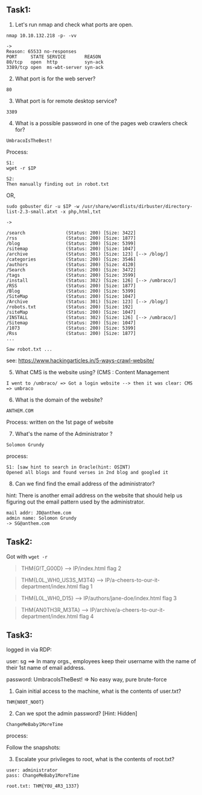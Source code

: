 
## Task1:

1. Let's run nmap and check what ports are open.

```
nmap 10.10.132.218 -p- -vv

->
Reason: 65533 no-responses
PORT     STATE SERVICE       REASON
80/tcp   open  http          syn-ack
3389/tcp open  ms-wbt-server syn-ack
```

2. What port is for the web server?

```
80
```

3. What port is for remote desktop service?

```
3389
```

4. What is a possible password in one of the pages web crawlers check for?

```
UmbracoIsTheBest!
```
Process:
```
S1:
wget -r $IP

S2:
Then manually finding out in robot.txt
```
OR,
```
sudo gobuster dir -u $IP -w /usr/share/wordlists/dirbuster/directory-list-2.3-small.atxt -x php,html,txt

->

/search               (Status: 200) [Size: 3422]
/rss                  (Status: 200) [Size: 1877]
/blog                 (Status: 200) [Size: 5399]
/sitemap              (Status: 200) [Size: 1047]
/archive              (Status: 301) [Size: 123] [--> /blog/]
/categories           (Status: 200) [Size: 3546]            
/authors              (Status: 200) [Size: 4120]            
/Search               (Status: 200) [Size: 3472]            
/tags                 (Status: 200) [Size: 3599]            
/install              (Status: 302) [Size: 126] [--> /umbraco/]
/RSS                  (Status: 200) [Size: 1877]               
/Blog                 (Status: 200) [Size: 5399]               
/SiteMap              (Status: 200) [Size: 1047]               
/Archive              (Status: 301) [Size: 123] [--> /blog/]   
/robots.txt           (Status: 200) [Size: 192]                
/siteMap              (Status: 200) [Size: 1047]               
/INSTALL              (Status: 302) [Size: 126] [--> /umbraco/]
/Sitemap              (Status: 200) [Size: 1047]               
/1073                 (Status: 200) [Size: 5399]               
/Rss                  (Status: 200) [Size: 1877]
...

Saw robot.txt ...
```
see: https://www.hackingarticles.in/5-ways-crawl-website/


5. What CMS is the website using? (CMS : Content Management 
```
I went to /umbraco/ => Got a login website --> then it was clear: CMS => umbraco
```

6. What is the domain of the website?
```
ANTHEM.COM 
```
Process: written on the 1st page of website

7. What's the name of the Administrator ?
```
Solomon Grundy
```
process:
```
S1: [saw hint to search in Oracle(hint: OSINT)
Opened all blogs and found verses in 2nd blog and googled it
```

8. Can we find find the email address of the administrator?

hint: There is another email address on the website that should help us
figuring out the email pattern used by the administrator.
```
mail addr: JD@anthem.com
admin name: Solomon Grundy
-> SG@anthem.com
```

## Task2:

Got with `wget -r`

>THM{G!T_G00D} --> IP/index.html        flag 2

>THM{L0L_WH0_US3S_M3T4} --> IP/a-cheers-to-our-it-department/index.html    flag 1

>THM{L0L_WH0_D15} --> IP/authors/jane-doe/index.html			   flag 3

>THM{AN0TH3R_M3TA} --> IP/archive/a-cheers-to-our-it-department/index.html flag 4


## Task3:

logged in via RDP:

user: sg	==> In many orgs., employees keep their username with the
		    name of their 1st name of email address.

password: UmbracoIsTheBest!      => No easy way, pure brute-force

1. Gain initial access to the machine, what is the contents of user.txt?
```
THM{N00T_NO0T}
```

2. Can we spot the admin password? [Hint: Hidden]
```
ChangeMeBaby1MoreTime
```

process:

Follow the snapshots:


3. Escalate your privileges to root, what is the contents of root.txt?
```
user: administrator
pass: ChangeMeBaby1MoreTime

root.txt: THM{Y0U_4R3_1337}
```

